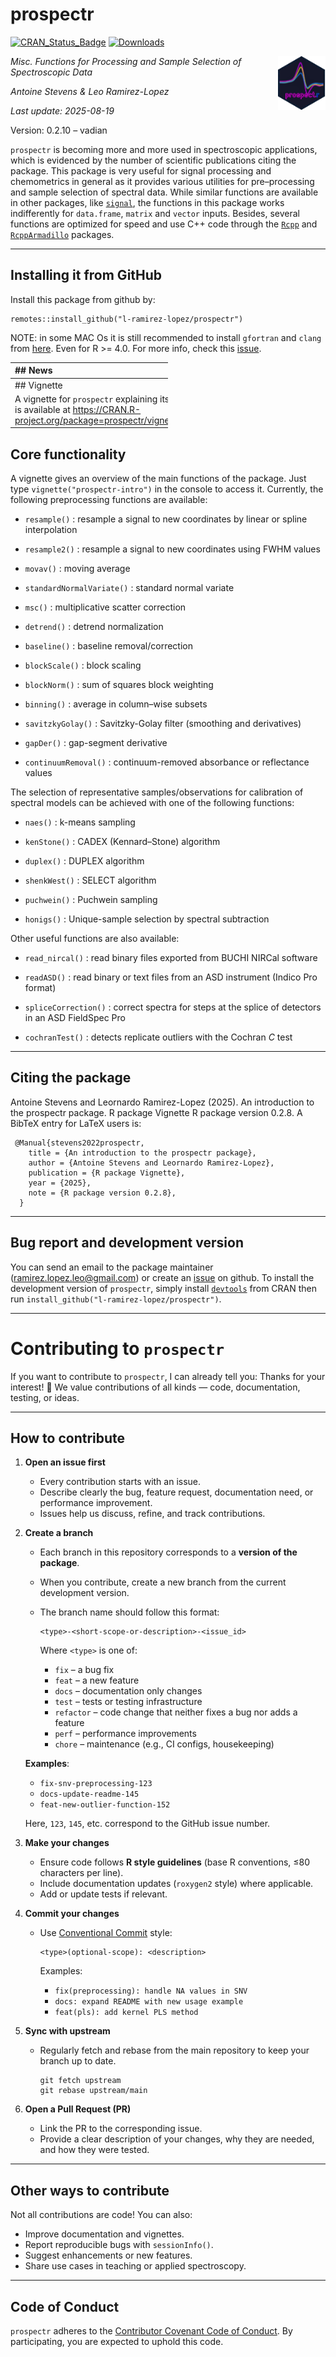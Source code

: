 # prospectr

[![CRAN\_Status\_Badge](http://www.r-pkg.org/badges/version/prospectr)](https://CRAN.R-project.org/package=prospectr)
[![Downloads](https://cranlogs.r-pkg.org/badges/prospectr)](https://cranlogs.r-pkg.org/badges/prospectr)

<img align="right" src="./man/figures/logo.png" width="15%">

<!-- badges: end -->
<em>
<p align="left">
Misc. Functions for Processing and Sample Selection of Spectroscopic
Data
</p>

</em> *Antoine Stevens & Leo Ramirez-Lopez*

*Last update: 2025-08-19*

Version: 0.2.10 – vadian

`prospectr` is becoming more and more used in spectroscopic
applications, which is evidenced by the number of scientific
publications citing the package. This package is very useful for signal
processing and chemometrics in general as it provides various utilities
for pre–processing and sample selection of spectral data. While similar
functions are available in other packages, like
[`signal`](https://CRAN.R-project.org/package=signal), the functions in
this package works indifferently for `data.frame`, `matrix` and `vector`
inputs. Besides, several functions are optimized for speed and use C++
code through the [`Rcpp`](https://CRAN.R-project.org/package=Rcpp) and
[`RcppArmadillo`](https://CRAN.R-project.org/package=RcppArmadillo)
packages.

------------------------------------------------------------------------

## Installing it from GitHub

Install this package from github by:

    remotes::install_github("l-ramirez-lopez/prospectr")

NOTE: in some MAC Os it is still recommended to install `gfortran` and
`clang` from [here](https://cran.r-project.org/bin/macosx/tools/). Even
for R &gt;= 4.0. For more info, check this
[issue](https://github.com/tidyverts/fable/issues/193).

<table style="width:50%;">
<colgroup>
<col style="width: 50%" />
</colgroup>
<thead>
<tr>
<th style="text-align: left;">## News</th>
</tr>
</thead>
<tbody>
<tr>
<td style="text-align: left;">## Vignette</td>
</tr>
<tr>
<td style="text-align: left;">A vignette for <code>prospectr</code>
explaining its core functionality is available at <a
href="https://CRAN.R-project.org/package=prospectr/vignettes/prospectr.html">https://CRAN.R-project.org/package=prospectr/vignettes/prospectr.html</a>.</td>
</tr>
</tbody>
</table>

## Core functionality

A vignette gives an overview of the main functions of the package. Just
type `vignette("prospectr-intro")` in the console to access it.
Currently, the following preprocessing functions are available:

-   `resample()` : resample a signal to new coordinates by linear or
    spline interpolation

-   `resample2()` : resample a signal to new coordinates using FWHM
    values

-   `movav()` : moving average

-   `standardNormalVariate()` : standard normal variate

-   `msc()` : multiplicative scatter correction

-   `detrend()` : detrend normalization

-   `baseline()` : baseline removal/correction

-   `blockScale()` : block scaling

-   `blockNorm()` : sum of squares block weighting

-   `binning()` : average in column–wise subsets

-   `savitzkyGolay()` : Savitzky-Golay filter (smoothing and
    derivatives)

-   `gapDer()` : gap-segment derivative

-   `continuumRemoval()` : continuum-removed absorbance or reflectance
    values

The selection of representative samples/observations for calibration of
spectral models can be achieved with one of the following functions:

-   `naes()` : k-means sampling

-   `kenStone()` : CADEX (Kennard–Stone) algorithm

-   `duplex()` : DUPLEX algorithm

-   `shenkWest()` : SELECT algorithm

-   `puchwein()` : Puchwein sampling

-   `honigs()` : Unique-sample selection by spectral subtraction

Other useful functions are also available:

-   `read_nircal()` : read binary files exported from BUCHI NIRCal
    software

-   `readASD()` : read binary or text files from an ASD instrument
    (Indico Pro format)

-   `spliceCorrection()` : correct spectra for steps at the splice of
    detectors in an ASD FieldSpec Pro

-   `cochranTest()` : detects replicate outliers with the Cochran *C*
    test

------------------------------------------------------------------------

## Citing the package

Antoine Stevens and Leornardo Ramirez-Lopez (2025). An introduction to
the prospectr package. R package Vignette R package version 0.2.8. A
BibTeX entry for LaTeX users is:

     @Manual{stevens2022prospectr,
        title = {An introduction to the prospectr package},
        author = {Antoine Stevens and Leornardo Ramirez-Lopez},
        publication = {R package Vignette},
        year = {2025},
        note = {R package version 0.2.8},
      }

------------------------------------------------------------------------

## Bug report and development version

You can send an email to the package maintainer
(<ramirez.lopez.leo@gmail.com>) or create an
[issue](https://github.com/l-ramirez-lopez/prospectr/issues) on github.
To install the development version of `prospectr`, simply install
[`devtools`](https://CRAN.R-project.org/package=devtools) from CRAN then
run `install_github("l-ramirez-lopez/prospectr")`.

------------------------------------------------------------------------

# Contributing to `prospectr`

If you want to contribute to `prospectr`, I can already tell you: Thanks
for your interest! 🎉 We value contributions of all kinds — code,
documentation, testing, or ideas.

------------------------------------------------------------------------

## How to contribute

1.  **Open an issue first**

    -   Every contribution starts with an issue.
    -   Describe clearly the bug, feature request, documentation need,
        or performance improvement.
    -   Issues help us discuss, refine, and track contributions.

2.  **Create a branch**

    -   Each branch in this repository corresponds to a **version of the
        package**.

    -   When you contribute, create a new branch from the current
        development version.

    -   The branch name should follow this format:

            <type>-<short-scope-or-description>-<issue_id>

        Where `<type>` is one of:

        -   `fix` – a bug fix
        -   `feat` – a new feature
        -   `docs` – documentation only changes
        -   `test` – tests or testing infrastructure
        -   `refactor` – code change that neither fixes a bug nor adds a
            feature
        -   `perf` – performance improvements
        -   `chore` – maintenance (e.g., CI configs, housekeeping)

    **Examples**:

    -   `fix-snv-preprocessing-123`
    -   `docs-update-readme-145`
    -   `feat-new-outlier-function-152`

    Here, `123`, `145`, etc. correspond to the GitHub issue number.

3.  **Make your changes**

    -   Ensure code follows **R style guidelines** (base R conventions,
        ≤80 characters per line).
    -   Include documentation updates (`roxygen2` style) where
        applicable.
    -   Add or update tests if relevant.

4.  **Commit your changes**

    -   Use [Conventional Commit](https://www.conventionalcommits.org/)
        style:

            <type>(optional-scope): <description>

        Examples:

        -   `fix(preprocessing): handle NA values in SNV`
        -   `docs: expand README with new usage example`
        -   `feat(pls): add kernel PLS method`

5.  **Sync with upstream**

    -   Regularly fetch and rebase from the main repository to keep your
        branch up to date.

            git fetch upstream
            git rebase upstream/main

6.  **Open a Pull Request (PR)**

    -   Link the PR to the corresponding issue.
    -   Provide a clear description of your changes, why they are
        needed, and how they were tested.

------------------------------------------------------------------------

## Other ways to contribute

Not all contributions are code! You can also:

-   Improve documentation and vignettes.
-   Report reproducible bugs with `sessionInfo()`.
-   Suggest enhancements or new features.
-   Share use cases in teaching or applied spectroscopy.

------------------------------------------------------------------------

## Code of Conduct

`prospectr` adheres to the [Contributor Covenant Code of
Conduct](https://www.contributor-covenant.org/). By participating, you
are expected to uphold this code.
